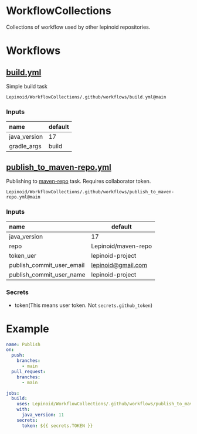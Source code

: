 # WorkflowCollections

Collections of workflow used by other lepinoid repositories.

# Workflows

## [build.yml](.github/workflows/build.yml)

Simple build task

`Lepinoid/WorkflowCollections/.github/workflows/build.yml@main`

### Inputs

| name         | default |
| :----------- | ------- |
| java_version | 17      |
| gradle_args  | build   |


## [publish_to_maven-repo.yml](.github/workflows/publish_to_maven-repo.yml)

Publishing to [maven-repo](https://github.com/Lepinoid/maven-repo) task. Requires collaborator token.

`Lepinoid/WorkflowCollections/.github/workflows/publish_to_maven-repo.yml@main`

### Inputs

| name                      | default             |
| :------------------------ | ------------------- |
| java_version              | 17                  |
| repo                      | Lepinoid/maven-repo |
| token_uer                 | lepinoid-project    |
| publish_commit_user_email | lepinoid@gmail.com  |
| publish_commit_user_name  | lepinoid-project    |

### Secrets

- token(This means user token. Not `secrets.github_token`)

# Example

```yml
name: Publish
on:
  push:
    branches:
      - main
  pull_request:
    branches:
      - main

jobs:
  build:
    uses: Lepinoid/WorkflowCollections/.github/workflows/publish_to_maven-repo.yml@main
    with:
      java_version: 11
    secrets:
      token: ${{ secrets.TOKEN }}
